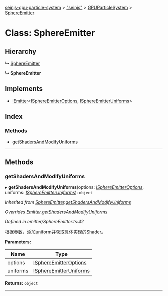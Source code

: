 [seinjs-gpu-particle-system](../README.md) > ["seinjs"](../modules/_seinjs_.md) > [GPUParticleSystem](../modules/_seinjs_.gpuparticlesystem.md) > [SphereEmitter](../classes/_seinjs_.gpuparticlesystem.sphereemitter.md)

# Class: SphereEmitter

## Hierarchy

↳  [SphereEmitter](sphereemitter.md)

**↳ SphereEmitter**

## Implements

* [IEmitter](../interfaces/iemitter.md)<[ISphereEmitterOptions](../interfaces/isphereemitteroptions.md), [ISphereEmitterUniforms](../interfaces/isphereemitteruniforms.md)>

## Index

### Methods

* [getShadersAndModifyUniforms](_seinjs_.gpuparticlesystem.sphereemitter.md#getshadersandmodifyuniforms)

---

## Methods

<a id="getshadersandmodifyuniforms"></a>

###  getShadersAndModifyUniforms

▸ **getShadersAndModifyUniforms**(options: *[ISphereEmitterOptions](../interfaces/isphereemitteroptions.md)*, uniforms: *[ISphereEmitterUniforms](../interfaces/isphereemitteruniforms.md)*): `object`

*Inherited from [SphereEmitter](sphereemitter.md).[getShadersAndModifyUniforms](sphereemitter.md#getshadersandmodifyuniforms)*

*Overrides [Emitter](emitter.md).[getShadersAndModifyUniforms](emitter.md#getshadersandmodifyuniforms)*

*Defined in emitter/SphereEmitter.ts:42*

根据参数，添加uniform并获取具体实现的Shader。

**Parameters:**

| Name | Type |
| ------ | ------ |
| options | [ISphereEmitterOptions](../interfaces/isphereemitteroptions.md) |
| uniforms | [ISphereEmitterUniforms](../interfaces/isphereemitteruniforms.md) |

**Returns:** `object`

___


